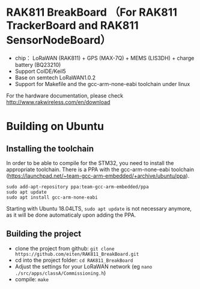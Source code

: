 # RAK811 BreakBoard （For RAK811 TrackerBoard and RAK811 SensorNodeBoard）
- chip： LoRaWAN (RAK811) + GPS (MAX-7Q) + MEMS (LIS3DH) + charge battery (BQ23210)
- Support CoIDE/Keil5 
- Base on semtech LoRaWAN1.0.2
- Support for Makefile and the gcc-arm-none-eabi toolchain under linux

For the hardware documentation, please check http://www.rakwireless.com/en/download

# Building on Ubuntu
## Installing the toolchain
In order to be able to compile for the STM32, you need to install the appropriate toolchain. There is a PPA with the gcc-arm-none-eabi toolchain (https://launchpad.net/~team-gcc-arm-embedded/+archive/ubuntu/ppa).
```
sudo add-apt-repository ppa:team-gcc-arm-embedded/ppa
sudo apt update
sudo apt install gcc-arm-none-eabi
```
Starting with Ubuntu 18.04LTS, `sudo apt update` is not necessary anymore, as it will be done automaticaly upon adding the PPA.

## Building the project
- clone the project from github: `git clone https://github.com/eiten/RAK811_BreakBoard.git`
- cd into the project folder: `cd RAK811_BreakBoard`
- Adjust the settings for your LoRaWAN network (eg `nano ./src/apps/classA/Commissioning.h`)
- compile: `make`
